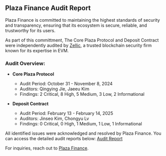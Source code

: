 ## Plaza Finance Audit Report

Plaza Finance is committed to maintaining the highest standards of security and transparency, ensuring that its ecosystem is secure, reliable, and trustworthy for its users.

As part of this committment, The Core Plaza Protocol and Deposit Contract were independently audited by [Zellic](https://x.com/zellic_io), a trusted blockchain security firm known for its expertise in EVM.

### Audit Overview:
- **Core Plaza Protocol**
  - Audit Period: October 31 - November 8, 2024
  - Auditors: Qingying Jie, Jaeeu Kim
  - Findings: 2 Critical, 8 High, 5 Medium, 3 Low, 2 Informational

- **Deposit Contract**
  - Audit Period: February 13 - February 14, 2025
  - Auditors: Jinseo Kim, Chongyu Lv
  - Findings: 0 Critical, 0 High, 1 Medium, 1 Low, 1 Informational

All identified issues were acknowledged and resolved by Plaza Finance. You can access the detailed audit reports below:
[Audit Report](https://docs.plaza.finance/contracts/audit-reports)

For inquiries, reach out to [Plaza Finance](https://discord.com/invite/plazafinance).

